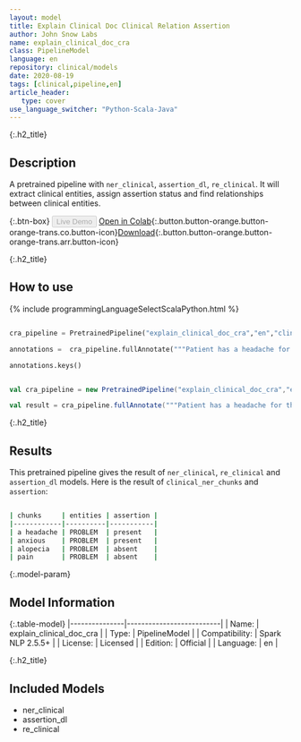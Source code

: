 ```yaml
---
layout: model
title: Explain Clinical Doc Clinical Relation Assertion
author: John Snow Labs
name: explain_clinical_doc_cra
class: PipelineModel
language: en
repository: clinical/models
date: 2020-08-19
tags: [clinical,pipeline,en]
article_header:
   type: cover
use_language_switcher: "Python-Scala-Java"
---
```


{:.h2_title}
## Description
A pretrained pipeline with ``ner_clinical``, ``assertion_dl``, ``re_clinical``. It will extract clinical entities, assign assertion status and find relationships between clinical entities.


{:.btn-box}
<button class="button button-orange" disabled>Live Demo</button>
[Open in Colab](https://colab.research.google.com/github/JohnSnowLabs/spark-nlp-workshop/blob/master/tutorials/Certification_Trainings/Healthcare/11.Pretrained_Clinical_Pipelines.ipynb){:.button.button-orange.button-orange-trans.co.button-icon}[Download](https://s3.amazonaws.com/auxdata.johnsnowlabs.com/clinical/models/explain_clinical_doc_cra_en_2.5.5_2.4_1597846145640.zip){:.button.button-orange.button-orange-trans.arr.button-icon}

{:.h2_title}
## How to use 
<div class="tabs-box" markdown="1">

{% include programmingLanguageSelectScalaPython.html %}

```python

cra_pipeline = PretrainedPipeline("explain_clinical_doc_cra","en","clinical/models")

annotations =  cra_pipeline.fullAnnotate("""Patient has a headache for the last 2 weeks and appears anxious when she walks fast. No alopecia noted. She denies pain""")[0]

annotations.keys()

```

```scala

val cra_pipeline = new PretrainedPipeline("explain_clinical_doc_cra","en","clinical/models")

val result = cra_pipeline.fullAnnotate("""Patient has a headache for the last 2 weeks and appears anxious when she walks fast. No alopecia noted. She denies pain""")(0)

```
</div>

{:.h2_title}
## Results
This pretrained pipeline gives the result of `ner_clinical`, `re_clinical` and `assertion_dl` models. Here is the result of `clinical_ner_chunks` and `assertion`:

```bash

| chunks     | entities | assertion |
|------------|----------|-----------|
| a headache | PROBLEM  | present   |
| anxious    | PROBLEM  | present   |
| alopecia   | PROBLEM  | absent    |
| pain       | PROBLEM  | absent    |

```

{:.model-param}
## Model Information

{:.table-model}
|---------------|--------------------------|
| Name:          | explain_clinical_doc_cra |
| Type:   | PipelineModel            |
| Compatibility: | Spark NLP 2.5.5+                    |
| License:       | Licensed                 |
| Edition:       | Official               |
| Language:      | en                       |


{:.h2_title}
## Included Models
- ner_clinical
- assertion_dl
- re_clinical